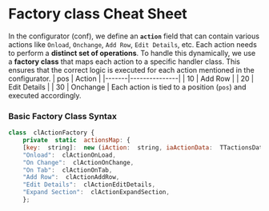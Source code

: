 # Factory class Cheat Sheet
In the configurator (conf), we define an **`action`** field that can contain various actions like `Onload`, `Onchange`, `Add Row`, `Edit Details`, etc.
Each action needs to perform a **distinct set of operations**. To handle this dynamically, we use a **factory class** that maps each action to a specific handler class.
This ensures that the correct logic is executed for each action mentioned in the configurator.
|  pos  | Action        |
|-------|---------------|
| 10    | Add Row       |
| 20    | Edit Details  |
| 30    | Onchange      |
Each action is tied to a position (`pos`) and executed accordingly.
### Basic Factory Class Syntax
```javascript
class  clActionFactory {
	private  static  actionsMap: {
	[key:  string]:  new (iAction:  string, iaActionData:  TTactionsData) =>  clAction } = {
	"Onload":  clActionOnLoad,
	"On Change":  clActionOnChange,
	"On Tab":  clActionOnTab,
	"Add Row":  clActionAddRow,
	"Edit Details":  clActionEditDetails,
	"Expand Section":  clActionExpandSection,
	};
```